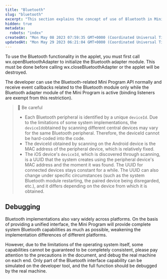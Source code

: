 ```yaml
---
title: "Bluetooth"
slug: "bluetooth"
excerpt: "This section explains the concept of use of Bluetooth in Mini App."
hidden: true
metadata: 
  robots: "index"
createdAt: "Mon May 08 2023 07:59:35 GMT+0000 (Coordinated Universal Time)"
updatedAt: "Mon May 29 2023 06:21:04 GMT+0000 (Coordinated Universal Time)"
---
```

To use the Bluetooth functionality in the applet, you must first call wx.openBluetoothAdapter to initialize the Bluetooth adapter module. This must be done before calling wx.closeBluetoothAdapter or the applet will be destroyed. 

The developer can use the Bluetooth-related Mini Program API normally and receive event callbacks related to the Bluetooth module only while the Bluetooth adapter module of the Mini Program is active (binding listeners are exempt from this restriction).

> 🚧 Be careful
> 
> - Each Bluetooth peripheral is identified by a unique `deviceId`. Due to the limitations of some system implementations, the `deviceId`obtained by scanning different central devices may vary for the same Bluetooth peripheral. Therefore, the deviceId cannot be hard-coded into the code.
> - The deviceId obtained by scanning on the Android device is the MAC address of the peripheral device, which is relatively fixed.
> - The iOS device's `deviceId`, which is discovered through scanning, is a UUID that the system creates using the peripheral device's MAC address and the moment it was found. The UUID for connected devices stays constant for a while. The UUID can also change under specific circumstances (such as the system Bluetooth module restarting, the paired device being disregarded, etc.), and it differs depending on the device from which it is obtained.

## Debugging

Bluetooth implementations also vary widely across platforms. On the basis of providing a unified interface, the Mini Program will provide complete system Bluetooth capabilities as much as possible, weakening the implementation differences of different platforms.

However, due to the limitations of the operating system itself, some capabilities cannot be guaranteed to be completely consistent, please pay attention to the precautions in the document, and debug the real machine on each end. Only part of the Bluetooth interface capability can be simulated on the developer tool, and the full function should be debugged by the real machine.
